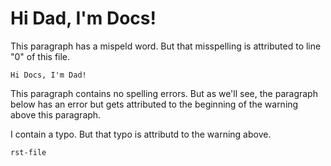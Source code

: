 # Hi Dad, I'm Docs!

This paragraph has a mispeld word. But that misspelling is attributed
to line "0" of this file.

```{warning}
Hi Docs, I'm Dad!
```

This paragraph contains no spelling errors. But as we'll see, the
paragraph below has an error but gets attributed to the beginning of
the warning above this paragraph.

I contain a typo. But that typo is attributd to the warning above.

```{toctree}
rst-file
```